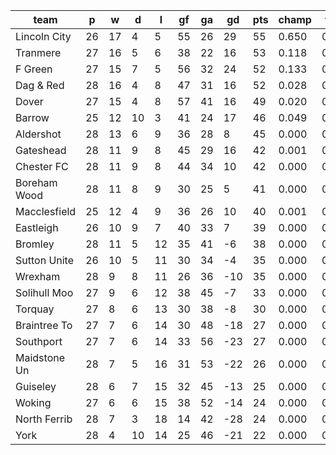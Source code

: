 |     team     | p  | w  | d  | l  | gf | ga | gd  | pts | champ | top2  | top3  | top4  |  5-7  | bot4  | bot3  | bot2  |
|--------------|----|----|----|----|----|----|-----|-----|-------|-------|-------|-------|-------|-------|-------|-------|
| Lincoln City | 26 | 17 |  4 |  5 | 55 | 26 |  29 |  55 | 0.650 | 0.848 | 0.933 | 0.971 | 0.028 | 0.000 | 0.000 | 0.000|
| Tranmere     | 27 | 16 |  5 |  6 | 38 | 22 |  16 |  53 | 0.118 | 0.358 | 0.576 | 0.735 | 0.231 | 0.000 | 0.000 | 0.000|
| F Green      | 27 | 15 |  7 |  5 | 56 | 32 |  24 |  52 | 0.133 | 0.385 | 0.604 | 0.771 | 0.205 | 0.000 | 0.000 | 0.000|
| Dag & Red    | 28 | 16 |  4 |  8 | 47 | 31 |  16 |  52 | 0.028 | 0.122 | 0.263 | 0.443 | 0.440 | 0.000 | 0.000 | 0.000|
| Dover        | 27 | 15 |  4 |  8 | 57 | 41 |  16 |  49 | 0.020 | 0.089 | 0.203 | 0.359 | 0.452 | 0.000 | 0.000 | 0.000|
| Barrow       | 25 | 12 | 10 |  3 | 41 | 24 |  17 |  46 | 0.049 | 0.175 | 0.341 | 0.516 | 0.378 | 0.000 | 0.000 | 0.000|
| Aldershot    | 28 | 13 |  6 |  9 | 36 | 28 |   8 |  45 | 0.000 | 0.005 | 0.018 | 0.048 | 0.283 | 0.000 | 0.000 | 0.000|
| Gateshead    | 28 | 11 |  9 |  8 | 45 | 29 |  16 |  42 | 0.001 | 0.005 | 0.018 | 0.045 | 0.279 | 0.000 | 0.000 | 0.000|
| Chester FC   | 28 | 11 |  9 |  8 | 44 | 34 |  10 |  42 | 0.000 | 0.002 | 0.005 | 0.015 | 0.141 | 0.000 | 0.000 | 0.000|
| Boreham Wood | 28 | 11 |  8 |  9 | 30 | 25 |   5 |  41 | 0.000 | 0.000 | 0.002 | 0.006 | 0.070 | 0.000 | 0.000 | 0.000|
| Macclesfield | 25 | 12 |  4 |  9 | 36 | 26 |  10 |  40 | 0.001 | 0.009 | 0.028 | 0.067 | 0.298 | 0.000 | 0.000 | 0.000|
| Eastleigh    | 26 | 10 |  9 |  7 | 40 | 33 |   7 |  39 | 0.000 | 0.003 | 0.009 | 0.025 | 0.165 | 0.000 | 0.000 | 0.000|
| Bromley      | 28 | 11 |  5 | 12 | 35 | 41 |  -6 |  38 | 0.000 | 0.000 | 0.000 | 0.001 | 0.013 | 0.003 | 0.001 | 0.000|
| Sutton Unite | 26 | 10 |  5 | 11 | 30 | 34 |  -4 |  35 | 0.000 | 0.000 | 0.000 | 0.001 | 0.012 | 0.005 | 0.002 | 0.000|
| Wrexham      | 28 |  9 |  8 | 11 | 26 | 36 | -10 |  35 | 0.000 | 0.000 | 0.000 | 0.000 | 0.001 | 0.019 | 0.007 | 0.002|
| Solihull Moo | 27 |  9 |  6 | 12 | 38 | 45 |  -7 |  33 | 0.000 | 0.000 | 0.000 | 0.000 | 0.003 | 0.015 | 0.007 | 0.001|
| Torquay      | 27 |  8 |  6 | 13 | 30 | 38 |  -8 |  30 | 0.000 | 0.000 | 0.000 | 0.000 | 0.001 | 0.043 | 0.019 | 0.006|
| Braintree To | 27 |  7 |  6 | 14 | 30 | 48 | -18 |  27 | 0.000 | 0.000 | 0.000 | 0.000 | 0.000 | 0.258 | 0.148 | 0.074|
| Southport    | 27 |  7 |  6 | 14 | 33 | 56 | -23 |  27 | 0.000 | 0.000 | 0.000 | 0.000 | 0.000 | 0.464 | 0.317 | 0.181|
| Maidstone Un | 28 |  7 |  5 | 16 | 31 | 53 | -22 |  26 | 0.000 | 0.000 | 0.000 | 0.000 | 0.000 | 0.573 | 0.405 | 0.242|
| Guiseley     | 28 |  6 |  7 | 15 | 32 | 45 | -13 |  25 | 0.000 | 0.000 | 0.000 | 0.000 | 0.000 | 0.461 | 0.304 | 0.168|
| Woking       | 27 |  6 |  6 | 15 | 38 | 52 | -14 |  24 | 0.000 | 0.000 | 0.000 | 0.000 | 0.000 | 0.491 | 0.339 | 0.207|
| North Ferrib | 28 |  7 |  3 | 18 | 14 | 42 | -28 |  24 | 0.000 | 0.000 | 0.000 | 0.000 | 0.000 | 0.825 | 0.715 | 0.543|
| York         | 28 |  4 | 10 | 14 | 25 | 46 | -21 |  22 | 0.000 | 0.000 | 0.000 | 0.000 | 0.000 | 0.844 | 0.737 | 0.576|
